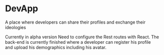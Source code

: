 # DevApp
A place where developers can share their profiles and exchange their ideologies 

Currently in alpha version
Need to configure the Rest routes with React.
The back-end is currently finished where a developer can register his profile and upload his demographics including his avatar.
